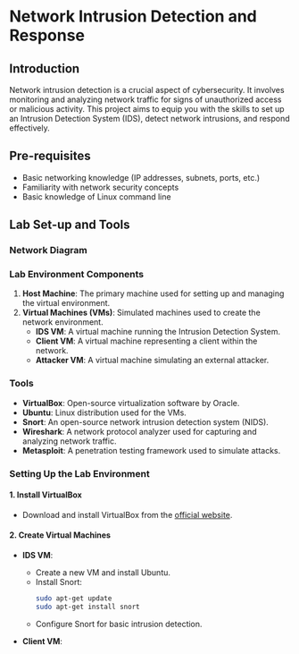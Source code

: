 # Network Intrusion Detection and Response


## Introduction
Network intrusion detection is a crucial aspect of cybersecurity. It involves monitoring and analyzing network traffic for signs of unauthorized access or malicious activity. This project aims to equip you with the skills to set up an Intrusion Detection System (IDS), detect network intrusions, and respond effectively.

## Pre-requisites
- Basic networking knowledge (IP addresses, subnets, ports, etc.)
- Familiarity with network security concepts
- Basic knowledge of Linux command line

## Lab Set-up and Tools

### Network Diagram

### Lab Environment Components
1. **Host Machine**: The primary machine used for setting up and managing the virtual environment.
2. **Virtual Machines (VMs)**: Simulated machines used to create the network environment.
   - **IDS VM**: A virtual machine running the Intrusion Detection System.
   - **Client VM**: A virtual machine representing a client within the network.
   - **Attacker VM**: A virtual machine simulating an external attacker.

### Tools
- **VirtualBox**: Open-source virtualization software by Oracle.
- **Ubuntu**: Linux distribution used for the VMs.
- **Snort**: An open-source network intrusion detection system (NIDS).
- **Wireshark**: A network protocol analyzer used for capturing and analyzing network traffic.
- **Metasploit**: A penetration testing framework used to simulate attacks.

### Setting Up the Lab Environment

#### 1. Install VirtualBox
- Download and install VirtualBox from the [official website](https://www.virtualbox.org/).

#### 2. Create Virtual Machines
- **IDS VM**: 
  - Create a new VM and install Ubuntu.
  - Install Snort:
    ```sh
    sudo apt-get update
    sudo apt-get install snort
    ```
  - Configure Snort for basic intrusion detection.

- **Client VM**: 
